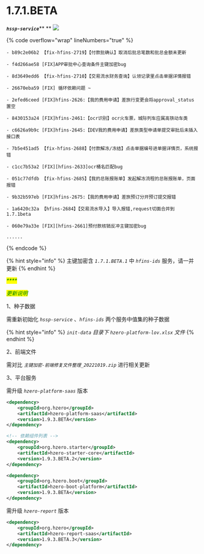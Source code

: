 # 1.7.1.BETA

_**`hssp-service`**_** ** ![](https://img.shields.io/badge/-1.7.1.BETA-brightgreen)

{% code overflow="wrap" lineNumbers="true" %}
```log
- b89c2e06b2 【fix-hfins-2719】【付款批确认】取消后批总笔数和批总金额未更新

- f4d266ae58 [FIX]APP审批中心查询条件主键加密bug

- 8d3649edd6 【fix-hfins-2710】【交易流水财务查询】认领记录里点击单据详情报错

- 26670eba59 [FIX] 循环依赖问题 ~

- 2efed6ceed [FIX]hfins-2626:【我的费用申请】差旅行变更会将approval_status置空

- 8430153a24 [FIX]hfins-2461:【ocr识别】ocr火车票，城际列车应属高铁动车类

- c6626a9b9c [FIX]hfins-2645:【DEV我的费用申请】差旅类型申请单提交审批后未插入接口表

- 7b5e451ad5 【fix-hfins-2688】【付款解冻/冻结】点击单据编号进单据详情页，系统报错

- c1cc7b53a2 [FIX][hfins-2633]ocr桶名匹配bug

- 051c77dfdb 【fix-hfins-2685】【我的总账报账单】发起解冻流程的总账报账单，页面报错

- 9b32b597eb [FIX]hfins-2675:【我的费用申请】差旅预订分开预订提交报错

- 1a6420c32a 【hfins-2684】【交易流水导入】导入报错,request切面合并到1.7.1beta

- 060e79a33e [FIX][hfins-2661]预付款核销反冲主键加密bug

......
```
{% endcode %}

{% hint style="info" %}
主键加密含 _`1.7.1.BETA.1`_ 中 _`hfins-ids`_ 服务，请一并更新
{% endhint %}

_<mark style="color:green;">****</mark>_

_<mark style="color:green;">更新说明</mark>_

1、种子数据

需重新初始化 _`hssp-service`_ 、_`hfins-ids`_ 两个服务中值集的种子数据&#x20;

{% hint style="info" %}
_`init-data` 目录下 `hzero-platform-lov.xlsx` 文件_
{% endhint %}

2、前端文件

需对比 _`主键加密-前端修复文件整理_20221019.zip`_ 进行相关更新

3、平台服务

需升级 _`hzero-platform-saas`_ 版本

```xml
<dependency>
    <groupId>org.hzero</groupId>
    <artifactId>hzero-platform-saas</artifactId>
    <version>1.9.3.BETA</version>
</dependency>

<!-- 依赖组件列表 -->
<dependency>
    <groupId>org.hzero.starter</groupId>
    <artifactId>hzero-starter-core</artifactId>
    <version>1.9.3.BETA.2</version>
</dependency>

<dependency>
    <groupId>org.hzero.boot</groupId>
    <artifactId>hzero-boot-platform</artifactId>
    <version>1.9.3.BETA</version>
</dependency>
```

需升级 _`hzero-report`_ 版本

```xml
<dependency>
    <groupId>org.hzero</groupId>
    <artifactId>hzero-report-saas</artifactId>
    <version>1.9.3.BETA.3</version>
</dependency>
```



